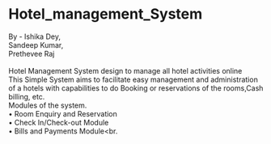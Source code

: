 # Hotel_management_System

By - Ishika Dey, <br>Sandeep Kumar,<br>Prethevee Raj<br><Br>
Hotel Management System design to manage all hotel activities online <br>
This Simple System aims to facilitate easy management and administration of a hotels with capabilities to do Booking or reservations of the rooms,Cash billing, etc.<br>
Modules of the system.<br>
•	Room Enquiry and Reservation <br>
•	Check In/Check-out Module<br>
•	Bills and Payments Module<br.
